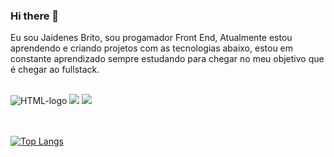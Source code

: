 ### Hi there 👋

Eu sou Jaidenes Brito, sou progamador Front End, Atualmente estou aprendendo e criando projetos com as tecnologias abaixo,
estou em constante aprendizado sempre estudando para chegar no meu objetivo que é chegar ao fullstack.

<br>

<img src="https://img.shields.io/badge/HTML-239120?style=for-the-badge&logo=html5&logoColor=white" alt="HTML-logo">
<img src="https://img.shields.io/badge/CSS-239120?&style=for-the-badge&logo=css3&logoColor=white" alt-"CSS-logo">
<img src="https://img.shields.io/badge/JavaScript-F7DF1E?style=for-the-badge&logo=javascript&logoColor=black">
<br>
<br>
<br>

[![Top Langs](https://github-readme-stats.vercel.app/api/top-langs/?username=JaidenesBrito)](https://github.com/anuraghazra/github-readme-stats)



